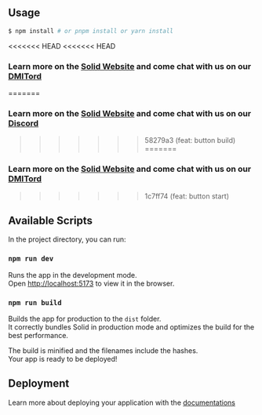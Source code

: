 ## Usage

```bash
$ npm install # or pnpm install or yarn install
```

<<<<<<< HEAD
<<<<<<< HEAD
### Learn more on the [Solid Website](https://solidjs.com) and come chat with us on our [DMITord](https://dMITord.com/invite/solidjs)
=======
### Learn more on the [Solid Website](https://solidjs.com) and come chat with us on our [Discord](https://discord.com/invite/solidjs)
>>>>>>> 58279a3 (feat: button build)
=======
### Learn more on the [Solid Website](https://solidjs.com) and come chat with us on our [DMITord](https://dMITord.com/invite/solidjs)
>>>>>>> 1c7ff74 (feat: button start)

## Available Scripts

In the project directory, you can run:

### `npm run dev`

Runs the app in the development mode.<br>
Open [http://localhost:5173](http://localhost:5173) to view it in the browser.

### `npm run build`

Builds the app for production to the `dist` folder.<br>
It correctly bundles Solid in production mode and optimizes the build for the best performance.

The build is minified and the filenames include the hashes.<br>
Your app is ready to be deployed!

## Deployment

Learn more about deploying your application with the [documentations](https://vitejs.dev/guide/static-deploy.html)
